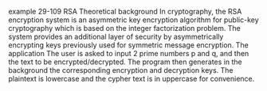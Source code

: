 example 29-109
RSA
Theoretical background
In cryptography, the RSA encryption system is an asymmetric key encryption algorithm for public-key cryptography which is based on the integer factorization problem. The system provides an additional layer of security by asymmetrically encrypting keys previously used for symmetric message encryption.
The application
The user is asked to input 2 prime numbers p and q, and then the text to be encrypted/decrypted. The program then generates in the background the corresponding encryption and decryption keys. The plaintext is lowercase and the cypher text is in uppercase for convenience.